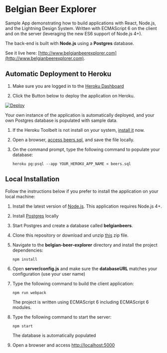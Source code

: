 # Belgian Beer Explorer

Sample App demonstrating how to build applications with React, Node.js, and the Lightning Design System. Written with ECMAScript 6 on the client and on the server (leveraging the new ES6 support of Node.js 4+).

The back-end is built with **Node.js** using a **Postgres** database.

See it live here: [http://www.belgianbeerexplorer.com](http://www.belgianbeerexplorer.com).


## Automatic Deployment to Heroku

1. Make sure you are logged in to the [Heroku Dashboard](https://dashboard.heroku.com)

1. Click the Button below to deploy the application on Heroku.

[![Deploy](https://www.herokucdn.com/deploy/button.png)](https://heroku.com/deploy)

Your own instance of the application is automatically deployed, and your own Postgres database is populated with sample data.

1. If the Heroku Toolbelt is not install on your system, [install it](https://toolbelt.heroku.com/) now.

1. Open a browser, [access beers.sql](https://raw.githubusercontent.com/ccoenraets/belgian-beer-explorer/master/beers.sql), and save the file locally. 

1. On the command prompt, type the following command to populate your database: 
 
    ```
    heroku pg:psql --app YOUR_HEROKU_APP_NAME < beers.sql
    ```

## Local Installation

Follow the instructions below if you prefer to install the application on your local machine:

1. Install the latest version of [Node.js](https://nodejs.org). This application requires Node.js 4+.

1. Install [Postgres](http://www.postgresql.org/) locally 

1. Start Postgres and create a database called **belgianbeers**.

1. Clone this repository or download and unzip [this](https://github.com/ccoenraets/belgian-beer-explorer/archive/master.zip) zip file.

1. Navigate to the **belgian-beer-explorer** directory and install the project dependencies:

    ```
    npm install
    ```

1. Open **server/config.js** and make sure the **databaseURL** matches your configuration (use your user name)

1. Type the following command to build the client application:

    ```
    npm run webpack
    ```
    
    The project is written using ECMAScript 6 including ECMAScript 6 modules.

1. Type the following command to start the server:
    
    ```
    npm start
    ```
    
    The database is automatically populated
    
1. Open a browser and access [http://localhost:5000](http://localhost:5000)
